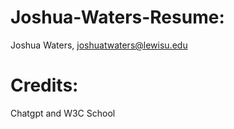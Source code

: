 # Joshua-Waters-Resume: 
Joshua Waters, joshuatwaters@lewisu.edu

# Credits:
Chatgpt and W3C School
